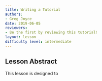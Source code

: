 ```yaml
---
title: Writing a Tutorial
authors:
- Greg Joyce
date: 2019-06-05
reviewers:
- Be the first by reviewing this tutorial!
layout: lesson
difficulty level: intermediate
---
```


## Lesson Abstract
This lesson is designed to 
<!--stackedit_data:
eyJoaXN0b3J5IjpbLTE4MzIwOTQ5OTUsMTI1ODg5NTA3MywtNz
QxODA5MzI5XX0=
-->